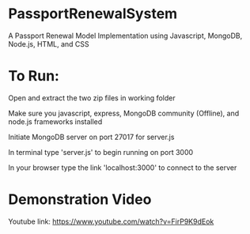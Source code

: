 # PassportRenewalSystem
A Passport Renewal Model Implementation using Javascript, MongoDB, Node.js, HTML, and CSS

# To Run:
Open and extract the two zip files in working folder

Make sure you javascript, express, MongoDB community (Offline), and node.js frameworks installed

Initiate MongoDB server on port 27017 for server.js

In terminal type 'server.js' to begin running on port 3000

In your browser type the link 'localhost:3000' to connect to the server

# Demonstration Video

Youtube link: https://www.youtube.com/watch?v=FirP9K9dEok


